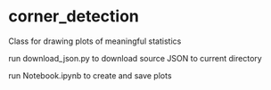 # corner_detection
Class for drawing plots of meaningful statistics 

run download_json.py to download source JSON to current directory

run Notebook.ipynb to create and save plots
